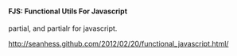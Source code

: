 #### FJS: Functional Utils For Javascript

partial, and partialr for javascript. 

http://seanhess.github.com/2012/02/20/functional_javascript.html/

